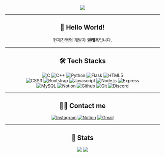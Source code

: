 <div align="center">

<!-- 배너 -->
<img src="https://capsule-render.vercel.app/api?type=transparent&color=000000&height=180&text=Kwontaewook's%20Github&animation=fadeIn&fontColor=ffffff&fontSize=60" />

---

## 👋 Hello World!
현재진행형 개발자 **권태욱**입니다.  

---

## 🛠️ Tech Stacks

![C](https://img.shields.io/badge/C-A8B9CC?style=flat-square&logo=C&logoColor=white)
![C++](https://img.shields.io/badge/C++-00599C?style=flat-square&logo=C%2B%2B&logoColor=white)
![Python](https://img.shields.io/badge/Python-3776AB?style=flat-square&logo=Python&logoColor=white)
![Flask](https://img.shields.io/badge/Flask-000000?style=flat-square&logo=Flask&logoColor=white)
![HTML5](https://img.shields.io/badge/HTML5-E34F26?style=flat-square&logo=HTML5&logoColor=white)  
![CSS3](https://img.shields.io/badge/CSS3-1572B6?style=flat-square&logo=CSS3&logoColor=white)
![Bootstrap](https://img.shields.io/badge/Bootstrap-7952B3?style=flat-square&logo=Bootstrap&logoColor=white)
![Javascript](https://img.shields.io/badge/Javascript-F7DF1E?style=flat-square&logo=Javascript&logoColor=white)
![Node.js](https://img.shields.io/badge/Node.js-339933?style=flat-square&logo=Node.js&logoColor=white)
![Express](https://img.shields.io/badge/Express-000000?style=flat-square&logo=Express&logoColor=white)  
![MySQL](https://img.shields.io/badge/MySQL-4479A1?style=flat-square&logo=MySQL&logoColor=white)
![Notion](https://img.shields.io/badge/Notion-000000?style=flat-square&logo=Notion&logoColor=white)
![Github](https://img.shields.io/badge/Github-181717?style=flat-square&logo=Github&logoColor=white)
![Git](https://img.shields.io/badge/Git-F05032?style=flat-square&logo=Git&logoColor=white)
![Discord](https://img.shields.io/badge/Discord-5865F2?style=flat-square&logo=Discord&logoColor=white)

---

## 🧑‍💻 Contact me

[![Instagram](https://img.shields.io/badge/Instagram-E4405F?style=flat-square&logo=Instagram&logoColor=white)](https://www.instagram.com/kowntaewook/)
[![Notion](https://img.shields.io/badge/Notion-000000?style=flat-square&logo=Notion&logoColor=white)](https://myclassesmadebykwontaewook.notion.site/26b9ecccd0ca805faf63d3f1408a2a18)
[![Gmail](https://img.shields.io/badge/Gmail-EA4335?style=flat-square&logo=Gmail&logoColor=white)](mailto:kwontaewook@gmail.com)

---

## 🏅 Stats

<img src="https://github-readme-stats.vercel.app/api?username=Kowntaewook&show_icons=true&theme=tokyonight" />
<img src="https://github-readme-stats.vercel.app/api/top-langs/?username=Kowntaewook&layout=compact&theme=tokyonight" />

</div>
